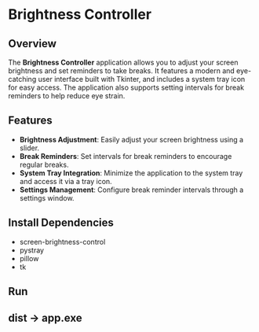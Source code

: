 # Brightness Controller

## Overview

The **Brightness Controller** application allows you to adjust your screen brightness and set reminders to take breaks. It features a modern and eye-catching user interface built with Tkinter, and includes a system tray icon for easy access. The application also supports setting intervals for break reminders to help reduce eye strain.

## Features

- **Brightness Adjustment**: Easily adjust your screen brightness using a slider.
- **Break Reminders**: Set intervals for break reminders to encourage regular breaks.
- **System Tray Integration**: Minimize the application to the system tray and access it via a tray icon.
- **Settings Management**: Configure break reminder intervals through a settings window.
## Install Dependencies
- screen-brightness-control
- pystray
- pillow
- tk

## Run
<h2> dist -> app.exe </h2> 
